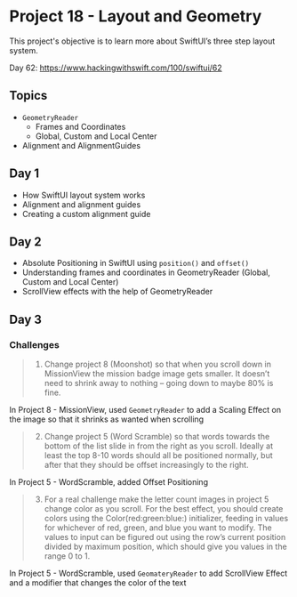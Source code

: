 # Project 18 - Layout and Geometry

This project's objective is to learn more about SwiftUI’s three step layout system.

Day 62: https://www.hackingwithswift.com/100/swiftui/62

## Topics

- `GeometryReader`
  - Frames and Coordinates
  - Global, Custom and Local Center
- Alignment and AlignmentGuides

## Day 1

- How SwiftUI layout system works
- Alignment and alignment guides
- Creating a custom alignment guide

## Day 2

- Absolute Positioning in SwiftUI using `position()` and `offset()`
- Understanding frames and coordinates in GeometryReader (Global, Custom and Local Center)
- ScrollView effects with the help of GeometryReader

## Day 3
### Challenges

>1. Change project 8 (Moonshot) so that when you scroll down in MissionView the mission badge image gets smaller. It doesn’t need to shrink away to nothing – going down to maybe 80% is fine.

In Project 8 - MissionView, used `GeometryReader` to add a Scaling Effect on the image so that it shrinks as wanted when scrolling

>2. Change project 5 (Word Scramble) so that words towards the bottom of the list slide in from the right as you scroll. Ideally at least the top 8-10 words should all be positioned normally, but after that they should be offset increasingly to the right.

In Project 5 - WordScramble, added Offset Positioning

>3. For a real challenge make the letter count images in project 5 change color as you scroll. For the best effect, you should create colors using the Color(red:green:blue:) initializer, feeding in values for whichever of red, green, and blue you want to modify. The values to input can be figured out using the row’s current position divided by maximum position, which should give you values in the range 0 to 1.

In Project 5 - WordScramble, used `GeomateryReader` to add ScrollView Effect and a modifier that changes the color of the text
